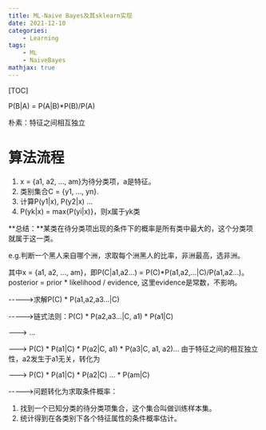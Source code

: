 ```yaml
---
title: ML-Naive Bayes及其sklearn实现
date: 2021-12-10
categories: 
    - Learning
tags:  
    - ML
    - NaiveBayes
mathjax: true
---
```

[TOC]

P(B|A) = P(A|B)*P(B)/P(A)

朴素：特征之间相互独立

# 算法流程

1. x = {a1, a2, ..., am}为待分类项，a是特征。
2. 类别集合C = {y1, ..., yn}.
3. 计算P(y1|x), P(y2|x) ...
4. P(yk|x) = max{P(yi|x)}，则x属于yk类

<!-- more -->

**总结：**某类在待分类项出现的条件下的概率是所有类中最大的，这个分类项就属于这一类。

e.g.判断一个黑人来自哪个洲，求取每个洲黑人的比率，非洲最高，选非洲。

其中x = {a1, a2, ..., am}，即P(C|a1,a2...) = P(C)\*P(a1,a2,...|C)/P(a1,a2...)。posterior = prior \* likelihood / evidence, 这里evidence是常数，不影响。

----->求解P(C) \* P(a1,a2,a3...|C)

----->链式法则：P(C) \* P(a2,a3...|C, a1) \* P(a1|C)

---> ...

---> P(C) \* P(a1|C) \* P(a2|C, a1) \* P(a3|C, a1, a2)...
由于特征之间的相互独立性，a2发生于a1无关，转化为

---> P(C) \* P(a1|C) \* P(a2|C) ...  \* P(am|C)

----->问题转化为求取条件概率：

1. 找到一个已知分类的待分类项集合，这个集合叫做训练样本集。
2. 统计得到在各类别下各个特征属性的条件概率估计。